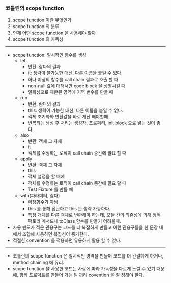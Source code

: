 ### 코틀린의 scope function
1. scope function 이란 무엇인가
2. scope function 의 분류
3. 언제 어떤 scope function 을 사용해야 할까
4. scope function 의 가독성
---
- scope function: 일시적인 함수를 생성
  - let
    - 반환: 람다의 결과
    - it: 생략이 불가능한 대신, 다른 이름을 붙일 수 있다.
    - 하나 이상의 함수를 call chain 결과로 호출 할 때
    - non-null 값에 대해서만 code block 을 싱행시킬 때
    - 일회성으로 제한된 영역에 지역 변수를 만들 때
  - run
    - 반환: 람다의 결과
    - this: 생략이 가능한 대신, 다른 이름을 붙일 수 없다.
    - 객체 초기화와 반환값을 바로 계산 해야할때
    - 반복되는 생성 후 처리는 생성자, 프로퍼티, init block 으로 넣는 것이 좋다.
  - also
    - 반환: 객체 그 자체
    - it
    - 객체를 수정하는 로직이 call chain 중간에 필요 할 때
  - apply
    - 반환: 객체 그 자체
    - this
    - 객체 설정을 할 때에
    - 객체를 수정하는 로직이 call chain 중간에 필요 할 때
    - Test Fixture 를 만들 때
  - with(파라미터, 람다)
    - 확장함수가 아님
    - this 를 통해 접근하고 this 는 생략 가능하다.
    - 특정 개체를 다른 객체로 변환해야 하는데, 모듈 간의 의존성에 의해 정적 팩토리 메서드나 toClass 함수를 만들기 어려울때.
- 사용 빈도가 적은 관용구는 코드를 더 복잡하게 만들고 이런 관용구들을 한 문장 내에서 조합해 사용하면 복잡성이 증가한다.
- 적절한 convention 을 적용하면 유용하게 활용 할 수 있다.
---
- 코틀린의 scope function 은 일시적인 영역을 만들어 코드를 더 간결하게 하거나, method chaining 에 유리.
- scope function 을 사용한 코드는 사람에 따라 가독성을 다르게 느낄 수 있기 때문에, 함께 프로덕트를 만들어 가는 팀 끼리 covention 을 잘 정해야 한다.
